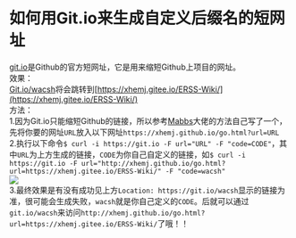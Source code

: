 # 如何用Git.io来生成自定义后缀名的短网址
[git.io](http://git.io/)是Github的官方短网址，它是用来缩短Github上项目的网址。</br>
效果：</br>
[Git.io/wacsh](http://git.io/wacsh)将会跳转到[https://xhemj.gitee.io/ERSS-Wiki/](https://xhemj.gitee.io/ERSS-Wiki/)</br>
方法：</br>
1.因为Git.io只能缩短Github的链接，所以参考[Mabbs](https://github.com/mabbs)大佬的方法自己写了一个，先将你要的网址`URL`放入以下网址`https://xhemj.github.io/go.html?url=URL`</br>
2.执行以下命令`$ curl -i https://git.io -F url="URL" -F "code=CODE"`，其中`URL`为上方生成的链接，`CODE`为你自己自定义的链接，如`$ curl -i https://git.io -F url="http://xhemj.github.io/go.html?url=https://xhemj.gitee.io/ERSS-Wiki/" -F "code=wacsh"`</br>
![](/img/Git-io-short-url.jpg)</br>
3.最终效果是有没有成功见上方`Location: https://git.io/wacsh`显示的链接为准，很可能会生成失败，`wacsh`就是你自己定义的`CODE`。后就可以通过`git.io/wacsh`来访问`http://xhemj.github.io/go.html?url=https://xhemj.gitee.io/ERSS-Wiki/`了哦！！</br>